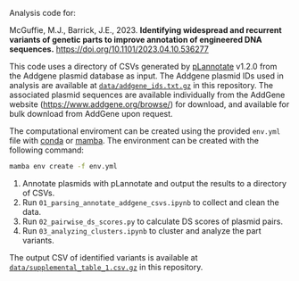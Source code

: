Analysis code for:

McGuffie, M.J., Barrick, J.E., 2023. __Identifying widespread and recurrent variants of genetic parts to improve annotation of engineered DNA sequences.__ https://doi.org/10.1101/2023.04.10.536277

This code uses a directory of CSVs generated by [pLannotate](https://github.com/barricklab/pLannotate) v1.2.0 from the Addgene plasmid database as input. The Addgene plasmid IDs used in analysis are available at [`data/addgene_ids.txt.gz`](./data/addgene_ids.txt.gz) in this repository. The associated plasmid sequences are available individually from the AddGene website (https://www.addgene.org/browse/) for download, and available for bulk download from AddGene upon request.

The computational enviroment can be created using the provided `env.yml` file with [conda](https://docs.conda.io/en/latest/) or [mamba](https://mamba.readthedocs.io/en/latest/installation.html). The environment can be created with the following command:

```bash
mamba env create -f env.yml
```

1. Annotate plasmids with pLannotate and output the results to a directory of CSVs.
2. Run `01_parsing_annotate_addgene_csvs.ipynb` to collect and clean the data.
3. Run `02_pairwise_ds_scores.py` to calculate DS scores of plasmid pairs.
4. Run `03_analyzing_clusters.ipynb` to cluster and analyze the part variants.

The output CSV of identified variants is available at [`data/supplemental_table_1.csv.gz`](./data/supplemental_table_1.csv.gz) in this repository.
